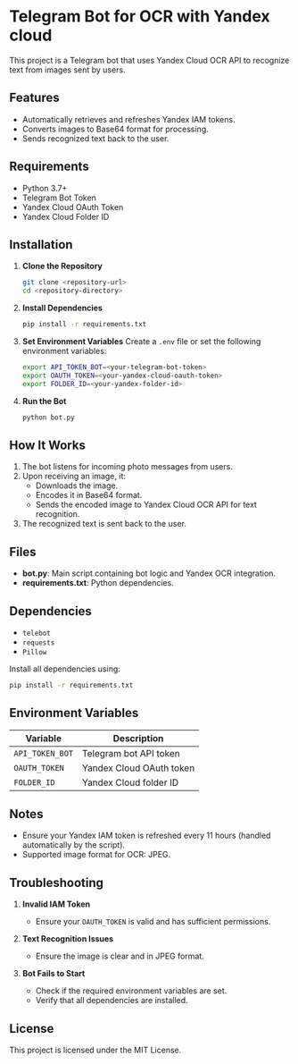 # Telegram Bot for OCR with Yandex cloud

This project is a Telegram bot that uses Yandex Cloud OCR API to recognize text from images sent by users.

## Features

- Automatically retrieves and refreshes Yandex IAM tokens.
- Converts images to Base64 format for processing.
- Sends recognized text back to the user.

## Requirements

- Python 3.7+
- Telegram Bot Token
- Yandex Cloud OAuth Token
- Yandex Cloud Folder ID

## Installation

1. **Clone the Repository**
   ```bash
   git clone <repository-url>
   cd <repository-directory>
   ```

2. **Install Dependencies**
   ```bash
   pip install -r requirements.txt
   ```

3. **Set Environment Variables**
   Create a `.env` file or set the following environment variables:
   ```bash
   export API_TOKEN_BOT=<your-telegram-bot-token>
   export OAUTH_TOKEN=<your-yandex-cloud-oauth-token>
   export FOLDER_ID=<your-yandex-folder-id>
   ```

4. **Run the Bot**
   ```bash
   python bot.py
   ```

## How It Works

1. The bot listens for incoming photo messages from users.
2. Upon receiving an image, it:
   - Downloads the image.
   - Encodes it in Base64 format.
   - Sends the encoded image to Yandex Cloud OCR API for text recognition.
3. The recognized text is sent back to the user.

## Files

- **bot.py**: Main script containing bot logic and Yandex OCR integration.
- **requirements.txt**: Python dependencies.

## Dependencies

- `telebot`
- `requests`
- `Pillow`

Install all dependencies using:
```bash
pip install -r requirements.txt
```

## Environment Variables

| Variable        | Description                                   |
|-----------------|-----------------------------------------------|
| `API_TOKEN_BOT` | Telegram bot API token                       |
| `OAUTH_TOKEN`   | Yandex Cloud OAuth token                     |
| `FOLDER_ID`     | Yandex Cloud folder ID                       |

## Notes

- Ensure your Yandex IAM token is refreshed every 11 hours (handled automatically by the script).
- Supported image format for OCR: JPEG.

## Troubleshooting

1. **Invalid IAM Token**
   - Ensure your `OAUTH_TOKEN` is valid and has sufficient permissions.

2. **Text Recognition Issues**
   - Ensure the image is clear and in JPEG format.

3. **Bot Fails to Start**
   - Check if the required environment variables are set.
   - Verify that all dependencies are installed.

## License

This project is licensed under the MIT License.

